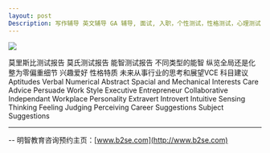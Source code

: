 ```yaml
---
layout: post
Description: 写作辅导 英文辅导 GA 辅导, 面试, 入职，个性测试，性格测试，心理测试，人格特质, Personality Tests, Interviews tutoring, Resume Writing, 莫瑞斯比 测试 报告, Morrisby Online career diagnostic assessment, Morrisby Profile Report Test, Victoria Government public schools Year 9, private schools, Y10, general ability, aptitude test, psychometric  
---
```


![](https://live.staticflickr.com/65535/48136606403_3b766b1c1d_o.jpg)


莫里斯比测试报告 莫氏测试报告 能智测试报告 不同类型的能智 纵览全局还是化整为零偏重细节 兴趣爱好 性格特质 未来从事行业的思考和展望VCE 科目建议 Aptitudes Verbal Numerical Abstract Spacial and Mechanical Interests Care Advice Persuade Work Style Executive Entrepreneur Collaborative Independant Workplace Personality Extravert Introvert Intuitive Sensing Thinking Feeling Judging Perceiving Career Suggestions Subject Suggestions 
	
--------
-- 明智教育咨询预约主页：[www.b2se.com](http://www.b2se.com)

